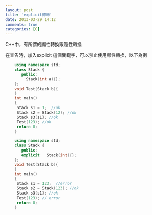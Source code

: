 ```yaml
---
layout: post
title: 'explicit修飾'
date: 2013-03-29 14:12
comments: true
categories: [C]
---
```


C++中，有所謂的顯性轉換跟隱性轉換

在宣告時，加入explicit 這個關鍵字，可以禁止使用顯性轉換，以下為例
``` c++
	using namespace std;
	class Stack {
	   public:
	     Stack(int a){};
	};
	void Test(Stack b){
	}
	int main()
	{
	 Stack s1 = 1;  //ok
	 Stack s2 = Stack(12); //ok
	 Stack s3(s1); //ok
	 Test(123); //ok
	 return 0;
	}
```
<!--more-->


``` c++
	using namespace std;
	class Stack {
	   public:
	   explicit   Stack(int){};
	};
	void Test(Stack b){
	}
	int main()
	{
	 Stack s1 = 123;  //error
	 Stack s2 = Stack(123); //ok
	 Stack s3(s1); //ok
	 Test(123); // error
	 return 0;
	}
```
